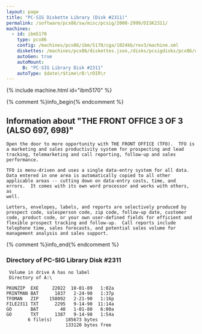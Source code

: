 ```yaml
---
layout: page
title: "PC-SIG Diskette Library (Disk #2311)"
permalink: /software/pcx86/sw/misc/pcsig/2000-2999/DISK2311/
machines:
  - id: ibm5170
    type: pcx86
    config: /machines/pcx86/ibm/5170/cga/1024kb/rev3/machine.xml
    diskettes: /machines/pcx86/diskettes.json,/disks/pcsigdisks/pcx86/diskettes.json
    autoGen: true
    autoMount:
      B: "PC-SIG Library Disk #2311"
    autoType: $date\r$time\rB:\rDIR\r
---
```


{% include machine.html id="ibm5170" %}

{% comment %}info_begin{% endcomment %}

## Information about "THE FRONT OFFICE 3 OF 3 (ALSO 697, 698)"

    Open the door to more opportunity with THE FRONT OFFICE (TFO).  TFO is
    a marketing and sales productivity system for prospecting and lead
    tracking, telemarketing and call reporting, follow-up and sales
    performance.
    
    TFO is menu-driven and uses a single data-entry system for all data.
    Data entered in one area is automatically copied to all other
    applicable areas -- cutting down on data-entry costs, time, and
    errors.  It comes with its own word processor and works with others, as
    well.
    
    Letters, envelopes, labels, and reports are selectively produced by
    prospect code, salesperson code, zip code, follow-up date, customer
    code, product code, or your own user-defined fields for efficient and
    flexible prospect tracking and follow-up.  Call reports include
    telephone time, sales forecasts, and potential sales volume for
    management analysis and sales support.
{% comment %}info_end{% endcomment %}


### Directory of PC-SIG Library Disk #2311

     Volume in drive A has no label
     Directory of A:\

    PKUNZIP  EXE     22022  10-01-89   1:02a
    PRINTMAN BAT      1837   2-24-90   1:37p
    TFOMAN   ZIP    158092   2-21-90   1:16p
    FILE2311 TXT      2295   9-14-90  11:14a
    GO       BAT        40   1-01-80   6:00a
    GO       TXT      1387   9-14-90   1:54a
            6 file(s)     185673 bytes
                          133120 bytes free
